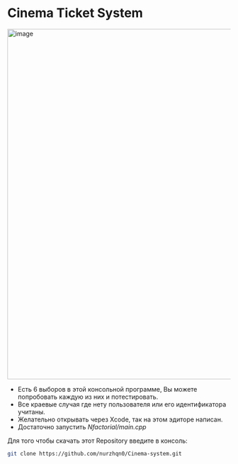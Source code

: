 # Cinema Ticket System

<img width="790" alt="image" src="https://github.com/user-attachments/assets/ebf2b46f-575e-44c9-b7bf-a69a569b64b7">


* Есть 6 выборов в этой консольной программе, Вы можете попробовать каждую из них и потестировать.
* Все краевые случая где нету пользователя или его идентификатора учитаны.
* Желательно открывать через Xcode, так на этом эдиторе написан.
* Достаточно запустить *Nfactorial/main.cpp*

Для того чтобы скачать этот Repository введите в консоль:

```bash
git clone https://github.com/nurzhqn0/Cinema-system.git
```
